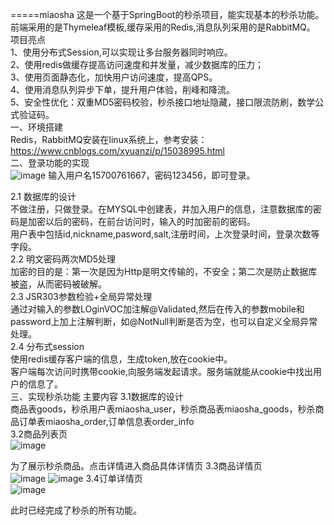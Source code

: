 =====miaosha
这是一个基于SpringBoot的秒杀项目，能实现基本的秒杀功能。</br>
前端采用的是Thymeleaf模板,缓存采用的Redis,消息队列采用的是RabbitMQ。</br>
项目亮点</br>
1、使用分布式Session,可以实现让多台服务器同时响应。</br>
2、使用redis做缓存提高访问速度和并发量，减少数据库的压力；</br>
3、使用页面静态化，加快用户访问速度，提高QPS。</br>
4、使用消息队列异步下单，提升用户体验，削峰和降流。</br>
5、安全性优化：双重MD5密码校验，秒杀接口地址隐藏，接口限流防刷，数学公式验证码。</br>
一、环境搭建</br>
Redis，RabbitMQ安装在linux系统上，参考安装：https://www.cnblogs.com/xyuanzi/p/15038995.html</br>
二、登录功能的实现</br>
![image](https://user-images.githubusercontent.com/58498940/127273827-3c15dde4-bbd0-4b59-9069-c5faa728aa81.png)
输入用户名15700761667，密码123456，即可登录。

2.1 数据库的设计</br>
    不做注册，只做登录。在MYSQL中创建表，并加入用户的信息，注意数据库的密码是加密以后的密码，在前台访问时，输入的时加密前的密码。</br>
    用户表中包括id,nickname,pasword,salt,注册时间，上次登录时间，登录次数等字段。</br>
2.2 明文密码两次MD5处理</br>
    加密的目的是：第一次是因为Http是明文传输的，不安全；第二次是防止数据库被盗，从而密码被破解。</br>
2.3 JSR303参数检验+全局异常处理</br>
    通过对输入的参数LOginVOC加注解@Validated,然后在传入的参数mobile和password上加上注解判断，如@NotNull判断是否为空，也可以自定义全局异常处理。</br>
2.4 分布式session</br>
    使用redis缓存客户端的信息，生成token,放在cookie中。</br>
    客户端每次访问时携带cookie,向服务端发起请求。服务端就能从cookie中找出用户的信息了。</br>
三、实现秒杀功能
 主要内容
  3.1数据库的设计</br>
 商品表goods，秒杀用户表miaosha_user，秒杀商品表miaosha_goods，秒杀商品订单表miaosha_order,订单信息表order_info</br>
 3.2商品列表页</br>
 ![image](https://user-images.githubusercontent.com/58498940/127273682-ddb57f45-9992-4377-a047-50c17df156bc.png)

 为了展示秒杀商品。点击详情进入商品具体详情页
 3.3商品详情页</br>
 ![image](https://user-images.githubusercontent.com/58498940/127273933-5a56db76-e415-4ea7-9765-2faa25c66257.png)
 ![image](https://user-images.githubusercontent.com/58498940/127274268-7da7c575-1a86-4efb-bb0c-f0a0af4c2125.png)
 3.4订单详情页</br>
 ![image](https://user-images.githubusercontent.com/58498940/127274606-cbbf6911-4176-4451-8662-5ce565cf8f58.png)

 
 此时已经完成了秒杀的所有功能。

   
